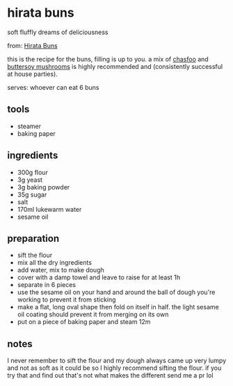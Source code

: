 # hirata buns

soft fluffly dreams of deliciousness

from: [Hirata Buns](https://www.japancentre.com/en/recipes/809-hirata-buns)

this is the recipe for the buns, filling is up to you. a mix of [chasfoo](https://github.com/caligin/actual-cookbook/tree/master/meat/chasfoo.md) and [buttersoy mushrooms](https://github.com/caligin/actual-cookbook/tree/master/other/buttersoy-mushrooms.md) is highly recommended and (consistently successful at house parties).

serves: whoever can eat 6 buns

## tools

- steamer
- baking paper

## ingredients

- 300g flour
- 3g yeast
- 3g baking powder
- 35g sugar
- salt
- 170ml lukewarm water
- sesame oil

## preparation

- sift the flour
- mix all the dry ingredients
- add water, mix to make dough
- cover with a damp towel and leave to raise for at least 1h
- separate in 6 pieces
- use the sesame oil on your hand and around the ball of dough you're working to prevent it from sticking
- make a flat, long oval shape then fold on itself in half. the light sesame oil coating should prevent it from merging on its own
- put on a piece of baking paper and steam 12m

## notes

I never remember to sift the flour and my dough always came up very lumpy and not as soft as it could be so I highly recommend sifting the flour. if you try that and find out that's not what makes the different send me a pr lol
